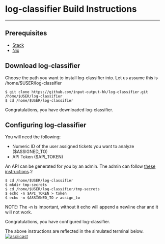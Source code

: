 # log-classifier Build Instructions

---


## Prerequisites
- [Stack](https://github.com/commercialhaskell/stack/blob/master/doc/install_and_upgrade.md)
- [Nix](https://nixos.org/nix/download.html)

## Download log-classifier

Choose the path you want to install log-classifier into.
Let us assume this is /home/$USER/log-classifier

```
$ git clone https://github.com/input-output-hk/log-classifier.git /home/$USER/log-classifier
$ cd /home/$USER/log-classifier
```

Congratulations, you have downloaded log-classifier.

## Configuring log-classifier
You will need the following:
  - Numeric ID of the user assigned tickets you want to analyze ($ASSIGNED_TO)
  - API Token ($API_TOKEN)

An API can be generated for you by an admin. The admin can follow [these instructions](https://support.zendesk.com/hc/en-us/articles/226022787-Generating-a-new-API-token-).2
  
```
$ cd /home/$USER/log-classifier
$ mkdir tmp-secrets
$ cd /home/$USER/log-classifier/tmp-secrets
$ echo -n $API_TOKEN > token
$ echo -n $ASSIGNED_TO > assign_to
```

NOTE: The -n is important, without it echo will append a newline char and it will not work.

Congratulations, you have configured log-classifier.

The above instructions are reflected in the simulated terminal below.
[![asciicast](https://asciinema.org/a/q3uqFawXqfrSm9gh4nzWueZJ2.png)](https://asciinema.org/a/q3uqFawXqfrSm9gh4nzWueZJ2)
